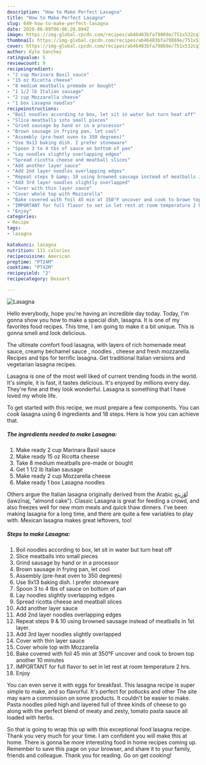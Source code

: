 ```yaml
---
description: "How to Make Perfect Lasagna"
title: "How to Make Perfect Lasagna"
slug: 649-how-to-make-perfect-lasagna
date: 2020-06-09T06:06:20.894Z
image: https://img-global.cpcdn.com/recipes/ab46483bfa79869e/751x532cq70/lasagna-recipe-main-photo.jpg
thumbnail: https://img-global.cpcdn.com/recipes/ab46483bfa79869e/751x532cq70/lasagna-recipe-main-photo.jpg
cover: https://img-global.cpcdn.com/recipes/ab46483bfa79869e/751x532cq70/lasagna-recipe-main-photo.jpg
author: Kyle Sanchez
ratingvalue: 5
reviewcount: 9
recipeingredient:
- "2 cup Marinara Basil sauce"
- "15 oz Ricotta cheese"
- "8 medium meatballs premade or bought"
- "1 1/2 lb Italian sausage"
- "2 cup Mozzarella cheese"
- "1 box Lasagna noodles"
recipeinstructions:
- "Boil noodles according to box, let sit in water but turn heat off"
- "Slice meatballs into small pieces"
- "Grind sausage by hand or in a processor"
- "Brown sausage in frying pan, let cool"
- "Assembly (pre-heat oven to 350 degrees)"
- "Use 9x13 baking dish. I prefer stoneware"
- "Spoon 3 to 4 tbs of sauce on bottom of pan"
- "Lay noodles slightly overlapping edges"
- "Spread ricotta cheese and meatball slices"
- "Add another layer sauce"
- "Add 2nd layer noodles overlapping edges"
- "Repeat steps 9 &amp; 10 using browned sausage instead of meatballs in 1st layer."
- "Add 3rd layer noodles slightly overlapped"
- "Cover with thin layer sauce"
- "Cover whole top with Mozzarella"
- "Bake covered with foil 45 min at 350°F uncover and cook to brown top another 10 minutes"
- "IMPORTANT for full flavor to set in let rest at room temperature 2 hrs."
- "Enjoy"
categories:
- Recipe
tags:
- lasagna

katakunci: lasagna 
nutrition: 111 calories
recipecuisine: American
preptime: "PT24M"
cooktime: "PT42M"
recipeyield: "2"
recipecategory: Dessert

---
```



![Lasagna](https://img-global.cpcdn.com/recipes/ab46483bfa79869e/751x532cq70/lasagna-recipe-main-photo.jpg)

Hello everybody, hope you're having an incredible day today. Today, I'm gonna show you how to make a special dish, lasagna. It is one of my favorites food recipes. This time, I am going to make it a bit unique. This is gonna smell and look delicious.

The ultimate comfort food lasagna, with layers of rich homemade meat sauce, creamy béchamel sauce , noodles , cheese and fresh mozzarella. Recipes and tips for terrific lasagna. Get traditional Italian versions and vegetarian lasagna recipes.

Lasagna is one of the most well liked of current trending foods in the world. It's simple, it is fast, it tastes delicious. It's enjoyed by millions every day. They're fine and they look wonderful. Lasagna is something that I have loved my whole life.


To get started with this recipe, we must prepare a few components. You can cook lasagna using 6 ingredients and 18 steps. Here is how you can achieve that.

<!--inarticleads1-->

##### The ingredients needed to make Lasagna:

1. Make ready 2 cup Marinara Basil sauce
1. Make ready 15 oz Ricotta cheese
1. Take 8 medium meatballs pre-made or bought
1. Get 1 1/2 lb Italian sausage
1. Make ready 2 cup Mozzarella cheese
1. Make ready 1 box Lasagna noodles


Others argue the Italian lasagna originally derived from the Arabic لَوْزِينَج‎ (lawzīnaj, &#34;almond cake&#34;). Classic Lasagna is great for feeding a crowd, and also freezes well for new mom meals and quick thaw dinners. I&#39;ve been making lasagna for a long time, and there are quite a few variables to play with. Mexican lasagna makes great leftovers, too! 

<!--inarticleads2-->

##### Steps to make Lasagna:

1. Boil noodles according to box, let sit in water but turn heat off
1. Slice meatballs into small pieces
1. Grind sausage by hand or in a processor
1. Brown sausage in frying pan, let cool
1. Assembly (pre-heat oven to 350 degrees)
1. Use 9x13 baking dish. I prefer stoneware
1. Spoon 3 to 4 tbs of sauce on bottom of pan
1. Lay noodles slightly overlapping edges
1. Spread ricotta cheese and meatball slices
1. Add another layer sauce
1. Add 2nd layer noodles overlapping edges
1. Repeat steps 9 &amp; 10 using browned sausage instead of meatballs in 1st layer.
1. Add 3rd layer noodles slightly overlapped
1. Cover with thin layer sauce
1. Cover whole top with Mozzarella
1. Bake covered with foil 45 min at 350°F uncover and cook to brown top another 10 minutes
1. IMPORTANT for full flavor to set in let rest at room temperature 2 hrs.
1. Enjoy


You can even serve it with eggs for breakfast. This lasagna recipe is super simple to make, and so flavorful. It&#39;s perfect for potlucks and other The site may earn a commission on some products. It couldn&#39;t be easier to make. Pasta noodles piled high and layered full of three kinds of cheese to go along with the perfect blend of meaty and zesty, tomato pasta sauce all loaded with herbs. 

So that is going to wrap this up with this exceptional food lasagna recipe. Thank you very much for your time. I am confident you will make this at home. There is gonna be more interesting food in home recipes coming up. Remember to save this page on your browser, and share it to your family, friends and colleague. Thank you for reading. Go on get cooking!
